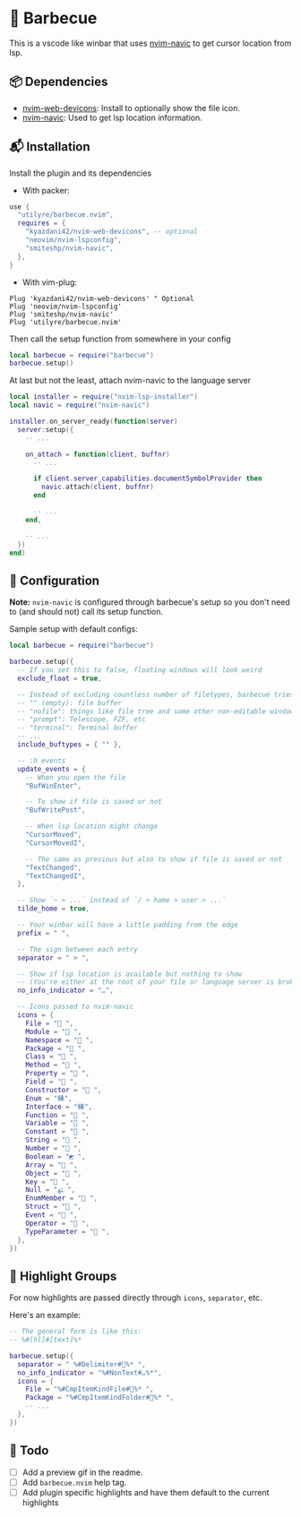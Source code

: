 # 🍡 Barbecue

This is a vscode like winbar that uses
[nvim-navic](https://github.com/SmiteshP/nvim-navic) to get cursor location
from lsp.

## 📦 Dependencies

- [nvim-web-devicons](https://github.com/kyazdani42/nvim-web-devicons): Install to optionally show the file icon.
- [nvim-navic](https://github.com/smiteshp/nvim-navic): Used to get lsp location information.

## 📬 Installation

Install the plugin and its dependencies

- With packer:

```lua
use {
  "utilyre/barbecue.nvim",
  requires = {
    "kyazdani42/nvim-web-devicons", -- optional
    "neovim/nvim-lspconfig",
    "smiteshp/nvim-navic",
  },
}
```

- With vim-plug:

```vimscript
Plug 'kyazdani42/nvim-web-devicons' " Optional
Plug 'neovim/nvim-lspconfig'
Plug 'smiteshp/nvim-navic'
Plug 'utilyre/barbecue.nvim'
```

Then call the setup function from somewhere in your config

```lua
local barbecue = require("barbecue")
barbecue.setup()
```

At last but not the least, attach nvim-navic to the language server

```lua
local installer = require("nvim-lsp-installer")
local navic = require("nvim-navic")

installer.on_server_ready(function(server)
  server:setup({
    -- ...

    on_attach = function(client, buffnr)
      -- ...

      if client.server_capabilities.documentSymbolProvider then
        navic.attach(client, buffnr)
      end

      -- ...
    end,

    -- ...
  })
end)
```

## 🚠 Configuration

**Note:** `nvim-navic` is configured through barbecue's setup so you don't need
to (and should not) call its setup function.

Sample setup with default configs:

```lua
local barbecue = require("barbecue")

barbecue.setup({
  -- If you set this to false, floating windows will look weird
  exclude_float = true,

  -- Instead of excluding countless number of filetypes, barbecue tries to only show on some buftypes
  -- "" (empty): file buffer
  -- "nofile": things like file tree and some other non-editable windows
  -- "prompt": Telescope, FZF, etc
  -- "terminal": Terminal buffer
  -- ...
  include_buftypes = { "" },

  -- :h events
  update_events = {
    -- When you open the file
    "BufWinEnter",

    -- To show if file is saved or not
    "BufWritePost",

    -- When lsp location might change
    "CursorMoved",
    "CursorMovedI",

    -- The same as previous but also to show if file is saved or not
    "TextChanged",
    "TextChangedI",
  },

  -- Show `~ > ...` instead of `/ > home > user > ...`
  tilde_home = true,

  -- Your winbar will have a little padding from the edge
  prefix = " ",

  -- The sign between each entry
  separator = " > ",

  -- Show if lsp location is available but nothing to show
  -- (You're either at the root of your file or language server is broken)
  no_info_indicator = "…",

  -- Icons passed to nvim-navic
  icons = {
    File = " ",
    Module = " ",
    Namespace = " ",
    Package = " ",
    Class = " ",
    Method = " ",
    Property = " ",
    Field = " ",
    Constructor = " ",
    Enum = "練",
    Interface = "練",
    Function = " ",
    Variable = " ",
    Constant = " ",
    String = " ",
    Number = " ",
    Boolean = "◩ ",
    Array = " ",
    Object = " ",
    Key = " ",
    Null = "ﳠ ",
    EnumMember = " ",
    Struct = " ",
    Event = " ",
    Operator = " ",
    TypeParameter = " ",
  },
})
```

## 🎨 Highlight Groups

For now highlights are passed directly through `icons`, `separator`, etc.

Here's an example:

```lua
-- The general form is like this:
-- %#[hl]#[text]%*

barbecue.setup({
  separator = " %#Delimiter#%* ",
  no_info_indicator = "%#NonText#…%*",
  icons = {
    File = "%#CmpItemKindFile#%* ",
    Package = "%#CmpItemKindFolder#%* ",
    -- ...
  },
})
```

## 📓 Todo

- [ ] Add a preview gif in the readme.
- [ ] Add `barbecue.nvim` help tag.
- [ ] Add plugin specific highlights and have them default to the current highlights
